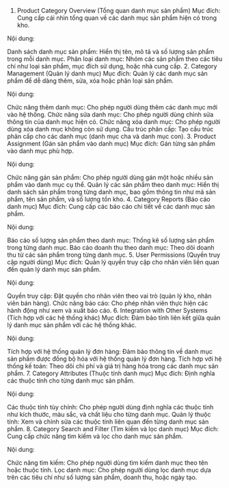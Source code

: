 1. Product Category Overview (Tổng quan danh mục sản phẩm)
Mục đích: Cung cấp cái nhìn tổng quan về các danh mục sản phẩm hiện có trong kho.

Nội dung:

Danh sách danh mục sản phẩm: Hiển thị tên, mô tả và số lượng sản phẩm trong mỗi danh mục.
Phân loại danh mục: Nhóm các sản phẩm theo các tiêu chí như loại sản phẩm, mục đích sử dụng, hoặc nhà cung cấp.
2. Category Management (Quản lý danh mục)
Mục đích: Quản lý các danh mục sản phẩm để dễ dàng thêm, sửa, xóa hoặc phân loại sản phẩm.

Nội dung:

Chức năng thêm danh mục: Cho phép người dùng thêm các danh mục mới vào hệ thống.
Chức năng sửa danh mục: Cho phép người dùng chỉnh sửa thông tin của danh mục hiện có.
Chức năng xóa danh mục: Cho phép người dùng xóa danh mục không còn sử dụng.
Cấu trúc phân cấp: Tạo cấu trúc phân cấp cho các danh mục (danh mục cha và danh mục con).
3. Product Assignment (Gán sản phẩm vào danh mục)
Mục đích: Gán từng sản phẩm vào danh mục phù hợp.

Nội dung:

Chức năng gán sản phẩm: Cho phép người dùng gán một hoặc nhiều sản phẩm vào danh mục cụ thể.
Quản lý các sản phẩm theo danh mục: Hiển thị danh sách sản phẩm trong từng danh mục, bao gồm thông tin như mã sản phẩm, tên sản phẩm, và số lượng tồn kho.
4. Category Reports (Báo cáo danh mục)
Mục đích: Cung cấp các báo cáo chi tiết về các danh mục sản phẩm.

Nội dung:

Báo cáo số lượng sản phẩm theo danh mục: Thống kê số lượng sản phẩm trong từng danh mục.
Báo cáo doanh thu theo danh mục: Theo dõi doanh thu từ các sản phẩm trong từng danh mục.
5. User Permissions (Quyền truy cập người dùng)
Mục đích: Quản lý quyền truy cập cho nhân viên liên quan đến quản lý danh mục sản phẩm.

Nội dung:

Quyền truy cập: Đặt quyền cho nhân viên theo vai trò (quản lý kho, nhân viên bán hàng).
Chức năng báo cáo: Cho phép nhân viên thực hiện các hành động như xem và xuất báo cáo.
6. Integration with Other Systems (Tích hợp với các hệ thống khác)
Mục đích: Đảm bảo tính liên kết giữa quản lý danh mục sản phẩm với các hệ thống khác.

Nội dung:

Tích hợp với hệ thống quản lý đơn hàng: Đảm bảo thông tin về danh mục sản phẩm được đồng bộ hóa với hệ thống quản lý đơn hàng.
Tích hợp với hệ thống kế toán: Theo dõi chi phí và giá trị hàng hóa trong các danh mục sản phẩm.
7. Category Attributes (Thuộc tính danh mục)
Mục đích: Định nghĩa các thuộc tính cho từng danh mục sản phẩm.

Nội dung:

Các thuộc tính tùy chỉnh: Cho phép người dùng định nghĩa các thuộc tính như kích thước, màu sắc, và chất liệu cho từng danh mục.
Quản lý thuộc tính: Xem và chỉnh sửa các thuộc tính liên quan đến từng danh mục sản phẩm.
8. Category Search and Filter (Tìm kiếm và lọc danh mục)
Mục đích: Cung cấp chức năng tìm kiếm và lọc cho danh mục sản phẩm.

Nội dung:

Chức năng tìm kiếm: Cho phép người dùng tìm kiếm danh mục theo tên hoặc thuộc tính.
Lọc danh mục: Cho phép người dùng lọc danh mục dựa trên các tiêu chí như số lượng sản phẩm, doanh thu, hoặc ngày tạo.